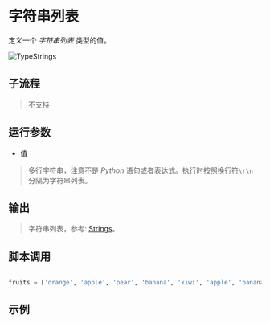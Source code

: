 # 字符串列表 
定义一个 *字符串列表* 类型的值。

![TypeStrings](./images/21.png ':size=90%')

## 子流程
> 不支持


## 运行参数

* 值
> 多行字符串，注意不是 *Python* 语句或者表达式。执行时按照换行符`\r\n` 分隔为字符串列表。


## 输出

> 字符串列表，参考: [Strings](./types/String.md)。    


## 脚本调用

```python

fruits = ['orange', 'apple', 'pear', 'banana', 'kiwi', 'apple', 'banana']

```

## 示例